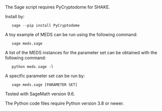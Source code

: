 The Sage script requires PyCryptodome for SHAKE.

Install by:

```console
   sage --pip install PyCryptodome
```

A toy example of MEDS can be run using the following command:

```console
   sage meds.sage
```

A list of the MEDS instances for the parameter set can be obtained with the following command:

```console
   python meds.sage -l
```

A specific parameter set can be run by:

```console
   sage meds.sage [PARAMETER SET]
```

Tested with SageMath version 9.6.

The Python code files require Python version 3.8 or newer.

